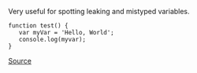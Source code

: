 
Very useful for spotting leaking and mistyped variables.

    function test() {
       var myVar = 'Hello, World';
       console.log(myvar);
    }

[Source](http://www.jshint.com/docs/options/#undef)
      